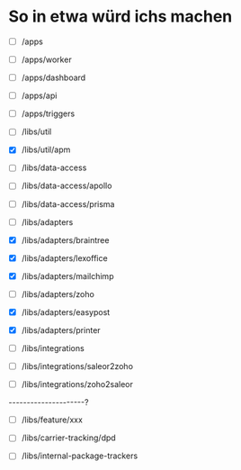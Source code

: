 # So in etwa würd ichs machen

- [ ] /apps
- [ ] /apps/worker
- [ ] /apps/dashboard
- [ ] /apps/api
- [ ] /apps/triggers

- [ ] /libs/util
- [x] /libs/util/apm

- [ ] /libs/data-access
- [ ] /libs/data-access/apollo
- [ ] /libs/data-access/prisma

- [ ] /libs/adapters
- [x] /libs/adapters/braintree
- [x] /libs/adapters/lexoffice
- [x] /libs/adapters/mailchimp
- [ ] /libs/adapters/zoho
- [x] /libs/adapters/easypost
- [x] /libs/adapters/printer

- [ ] /libs/integrations
- [ ] /libs/integrations/saleor2zoho
- [ ] /libs/integrations/zoho2saleor

---------------------?

- [ ] /libs/feature/xxx

- [ ] /libs/carrier-tracking/dpd

- [ ] /libs/internal-package-trackers
